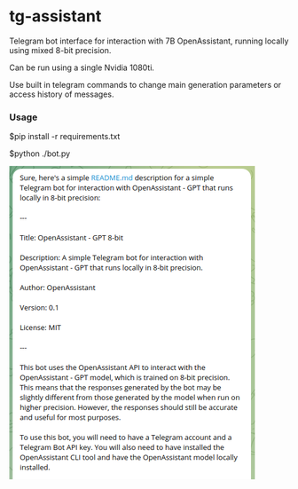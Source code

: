# tg-assistant
Telegram bot interface for interaction with 7B OpenAssistant, running locally using mixed 8-bit precision.

Can be run using a single Nvidia 1080ti.

Use built in telegram commands to change main generation parameters or access history of messages.

### Usage
$pip install -r requirements.txt

$python ./bot.py

![image](./img/screenshot.png)